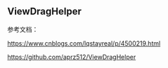 ## ViewDragHelper 



参考文档：

<https://www.cnblogs.com/lqstayreal/p/4500219.html>

<https://github.com/aprz512/ViewDragHelper>

